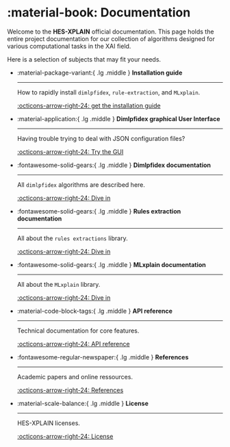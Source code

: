 # :material-book: Documentation

Welcome to the **HES-XPLAIN** official documentation. This page holds the entire project documentation for our collection of algorithms designed for various computational tasks in the XAI field.

Here is a selection of subjects that may fit your needs.
<div class="grid cards" markdown>

-   :material-package-variant:{ .lg .middle } **Installation guide**

    ---

    How to rapidly install `dimlpfidex`, `rule-extraction`, and `MLxplain`.

    [:octicons-arrow-right-24: get the installation guide](installation-guide.md)


-   :material-application:{ .lg .middle } **Dimlpfidex graphical User Interface**

    ---

    Having trouble trying to deal with JSON configuration files? 

    [:octicons-arrow-right-24: Try the GUI](dimlpfidex/gui.md)


-   :fontawesome-solid-gears:{ .lg .middle } **Dimlpfidex documentation**

    ---

    All `dimlpfidex` algorithms are described here.

    [:octicons-arrow-right-24: Dive in](dimlpfidex/overview.md)

-   :fontawesome-solid-gears:{ .lg .middle } **Rules extraction documentation**

    ---

    All about the `rules extractions` library.

    [:octicons-arrow-right-24: Dive in](rulesextraction/overview.md)


-   :fontawesome-solid-gears:{ .lg .middle } **MLxplain documentation**

    ---

    All about the `MLxplain` library.

    [:octicons-arrow-right-24: Dive in](mlxplain/overview.md)

-   :material-code-block-tags:{ .lg .middle } **API reference**

    ---

    Technical documentation for core features.

    [:octicons-arrow-right-24: API reference](../reference.md)

-   :fontawesome-regular-newspaper:{ .lg .middle } **References**

    ---

    Academic papers and online ressources.

    [:octicons-arrow-right-24: References](references.md)

-   :material-scale-balance:{ .lg .middle } **License**

    ---

    HES-XPLAIN licenses.

    [:octicons-arrow-right-24: License](license.md)

</div>

